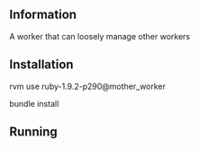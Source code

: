 ## Information

A worker that can loosely manage other workers

## Installation

rvm use ruby-1.9.2-p290@mother_worker

bundle install

## Running


